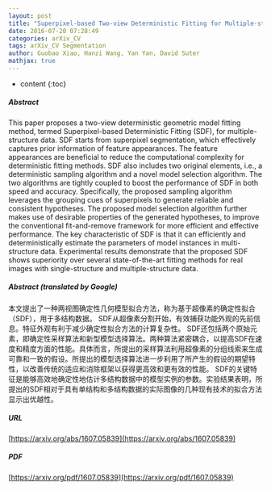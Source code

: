 ```yaml
---
layout: post
title: "Superpixel-based Two-view Deterministic Fitting for Multiple-structure Data"
date: 2016-07-20 07:28:49
categories: arXiv_CV
tags: arXiv_CV Segmentation
author: Guobao Xiao, Hanzi Wang, Yan Yan, David Suter
mathjax: true
---
```


* content
{:toc}

##### Abstract
This paper proposes a two-view deterministic geometric model fitting method, termed Superpixel-based Deterministic Fitting (SDF), for multiple-structure data. SDF starts from superpixel segmentation, which effectively captures prior information of feature appearances. The feature appearances are beneficial to reduce the computational complexity for deterministic fitting methods. SDF also includes two original elements, i.e., a deterministic sampling algorithm and a novel model selection algorithm. The two algorithms are tightly coupled to boost the performance of SDF in both speed and accuracy. Specifically, the proposed sampling algorithm leverages the grouping cues of superpixels to generate reliable and consistent hypotheses. The proposed model selection algorithm further makes use of desirable properties of the generated hypotheses, to improve the conventional fit-and-remove framework for more efficient and effective performance. The key characteristic of SDF is that it can efficiently and deterministically estimate the parameters of model instances in multi-structure data. Experimental results demonstrate that the proposed SDF shows superiority over several state-of-the-art fitting methods for real images with single-structure and multiple-structure data.

##### Abstract (translated by Google)
本文提出了一种两视图确定性几何模型拟合方法，称为基于超像素的确定性拟合（SDF），用于多结构数据。 SDF从超像素分割开始，有效捕获功能外观的先前信息。特征外观有利于减少确定性拟合方法的计算复杂性。 SDF还包括两个原始元素，即确定性采样算法和新型模型选择算法。两种算法紧密耦合，以提高SDF在速度和精度方面的性能。具体而言，所提出的采样算法利用超像素的分组线索来生成可靠和一致的假设。所提出的模型选择算法进一步利用了所产生的假设的期望特性，以改善传统的适应和消除框架以获得更高效和更有效的性能。 SDF的关键特征是能够高效地确定性地估计多结构数据中的模型实例的参数。实验结果表明，所提出的SDF相对于具有单结构和多结构数据的实际图像的几种现有技术的拟合方法显示出优越性。

##### URL
[https://arxiv.org/abs/1607.05839](https://arxiv.org/abs/1607.05839)

##### PDF
[https://arxiv.org/pdf/1607.05839](https://arxiv.org/pdf/1607.05839)


